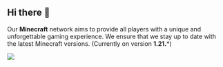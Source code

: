 ## Hi there 👋

Our **Minecraft** network aims to provide all players with a unique and unforgettable gaming experience.
We ensure that we stay up to date with the latest Minecraft versions. (Currently on version **1.21.***)

![](https://github.com/STANDARDSUCHT/media/blob/main/images/006.png?raw=true)
